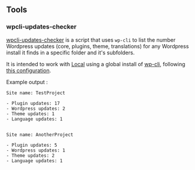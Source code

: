 ## Tools

### wpcli-updates-checker

[wpcli-updates-checker](https://github.com/mwmdev/tools/blob/main/wpcli-updates-checker.py) is a script that uses `wp-cli` to list the number Wordpress updates (core, plugins, theme, translations) for any Wordpress install it finds in a specific folder and it's subfolders.

It is intended to work with [Local](https://localwp.com/) using a global install of [wp-cli](https://wp-cli.org/), following [this configuration](https://salferrarello.com/wp-cli-local-by-flywheel-without-ssh/).

Example output :

```
Site name: TestProject

- Plugin updates: 17
- Wordpress updates: 2
- Theme updates: 1
- Language updates: 1


Site name: AnotherProject

- Plugin updates: 5 
- Wordpress updates: 1
- Theme updates: 2
- Language updates: 1
```
